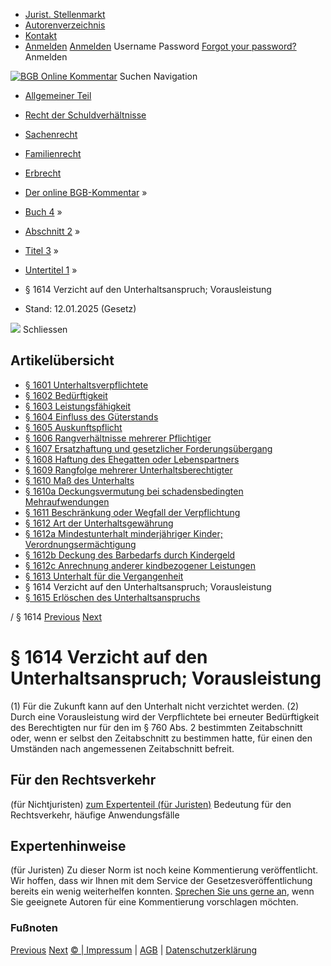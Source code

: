   * [Jurist. Stellenmarkt](https://bgb.kommentar.de/Buch-4/Abschnitt-2/Titel-3/Untertitel-1/</job-board> "Jurist. Stellenmarkt")
  * [Autorenverzeichnis](https://bgb.kommentar.de/Buch-4/Abschnitt-2/Titel-3/Untertitel-1/</Autorenverzeichnis> "Autorenverzeichnis")
  * [Kontakt](https://bgb.kommentar.de/Buch-4/Abschnitt-2/Titel-3/Untertitel-1/</Kontakt>)
  * [Anmelden](https://bgb.kommentar.de/Buch-4/Abschnitt-2/Titel-3/Untertitel-1/<#login> "show login form") [Anmelden](https://bgb.kommentar.de/Buch-4/Abschnitt-2/Titel-3/Untertitel-1/<#> "hide login form") Username Password
[Forgot your password?](https://bgb.kommentar.de/Buch-4/Abschnitt-2/Titel-3/Untertitel-1/</user/forgotpassword>) Anmelden 


[![BGB Online Kommentar](https://bgb.kommentar.de/extension/bgb/design/bgb/images/logo.png)](https://bgb.kommentar.de/Buch-4/Abschnitt-2/Titel-3/Untertitel-1/</> "BGB Online Kommentar")
Suchen
Navigation
  * [Allgemeiner Teil](https://bgb.kommentar.de/Buch-4/Abschnitt-2/Titel-3/Untertitel-1/</Buch-1>)
  * [Recht der Schuldverhältnisse](https://bgb.kommentar.de/Buch-4/Abschnitt-2/Titel-3/Untertitel-1/</Buch-2>)
  * [Sachenrecht](https://bgb.kommentar.de/Buch-4/Abschnitt-2/Titel-3/Untertitel-1/</Buch-3>)
  * [Familienrecht](https://bgb.kommentar.de/Buch-4/Abschnitt-2/Titel-3/Untertitel-1/</Buch-4>)
  * [Erbrecht](https://bgb.kommentar.de/Buch-4/Abschnitt-2/Titel-3/Untertitel-1/</Buch-5>)


  * [Der online BGB-Kommentar](https://bgb.kommentar.de/Buch-4/Abschnitt-2/Titel-3/Untertitel-1/</>) »
  * [Buch 4](https://bgb.kommentar.de/Buch-4/Abschnitt-2/Titel-3/Untertitel-1/</Buch-4>) »
  * [Abschnitt 2](https://bgb.kommentar.de/Buch-4/Abschnitt-2/Titel-3/Untertitel-1/</Buch-4/Abschnitt-2>) »
  * [Titel 3](https://bgb.kommentar.de/Buch-4/Abschnitt-2/Titel-3/Untertitel-1/</Buch-4/Abschnitt-2/Titel-3>) »
  * [Untertitel 1](https://bgb.kommentar.de/Buch-4/Abschnitt-2/Titel-3/Untertitel-1/</Buch-4/Abschnitt-2/Titel-3/Untertitel-1>) »
  * § 1614 Verzicht auf den Unterhaltsanspruch; Vorausleistung 
  * Stand: 12.01.2025 (Gesetz) 


![](https://vg01.met.vgwort.de/na/1c9909529ead4f509072c06d9081a7d5)
Schliessen 
## Artikelübersicht
  * [ § 1601 Unterhaltsverpflichtete ](https://bgb.kommentar.de/Buch-4/Abschnitt-2/Titel-3/Untertitel-1/</Buch-4/Abschnitt-2/Titel-3/Untertitel-1/Unterhaltsverpflichtete>)
  * [ § 1602 Bedürftigkeit ](https://bgb.kommentar.de/Buch-4/Abschnitt-2/Titel-3/Untertitel-1/</Buch-4/Abschnitt-2/Titel-3/Untertitel-1/Beduerftigkeit>)
  * [ § 1603 Leistungsfähigkeit ](https://bgb.kommentar.de/Buch-4/Abschnitt-2/Titel-3/Untertitel-1/</Buch-4/Abschnitt-2/Titel-3/Untertitel-1/Leistungsfaehigkeit>)
  * [ § 1604 Einfluss des Güterstands ](https://bgb.kommentar.de/Buch-4/Abschnitt-2/Titel-3/Untertitel-1/</Buch-4/Abschnitt-2/Titel-3/Untertitel-1/Einfluss-des-Gueterstands>)
  * [ § 1605 Auskunftspflicht ](https://bgb.kommentar.de/Buch-4/Abschnitt-2/Titel-3/Untertitel-1/</Buch-4/Abschnitt-2/Titel-3/Untertitel-1/Auskunftspflicht>)
  * [ § 1606 Rangverhältnisse mehrerer Pflichtiger ](https://bgb.kommentar.de/Buch-4/Abschnitt-2/Titel-3/Untertitel-1/</Buch-4/Abschnitt-2/Titel-3/Untertitel-1/Rangverhaeltnisse-mehrerer-Pflichtiger>)
  * [ § 1607 Ersatzhaftung und gesetzlicher Forderungsübergang ](https://bgb.kommentar.de/Buch-4/Abschnitt-2/Titel-3/Untertitel-1/</Buch-4/Abschnitt-2/Titel-3/Untertitel-1/Ersatzhaftung-und-gesetzlicher-Forderungsuebergang>)
  * [ § 1608 Haftung des Ehegatten oder Lebenspartners ](https://bgb.kommentar.de/Buch-4/Abschnitt-2/Titel-3/Untertitel-1/</Buch-4/Abschnitt-2/Titel-3/Untertitel-1/Haftung-des-Ehegatten-oder-Lebenspartners>)
  * [ § 1609 Rangfolge mehrerer Unterhaltsberechtigter ](https://bgb.kommentar.de/Buch-4/Abschnitt-2/Titel-3/Untertitel-1/</Buch-4/Abschnitt-2/Titel-3/Untertitel-1/Rangfolge-mehrerer-Unterhaltsberechtigter>)
  * [ § 1610 Maß des Unterhalts ](https://bgb.kommentar.de/Buch-4/Abschnitt-2/Titel-3/Untertitel-1/</Buch-4/Abschnitt-2/Titel-3/Untertitel-1/Mass-des-Unterhalts>)
  * [ § 1610a Deckungsvermutung bei schadensbedingten Mehraufwendungen ](https://bgb.kommentar.de/Buch-4/Abschnitt-2/Titel-3/Untertitel-1/</Buch-4/Abschnitt-2/Titel-3/Untertitel-1/Deckungsvermutung-bei-schadensbedingten-Mehraufwendungen>)
  * [ § 1611 Beschränkung oder Wegfall der Verpflichtung ](https://bgb.kommentar.de/Buch-4/Abschnitt-2/Titel-3/Untertitel-1/</Buch-4/Abschnitt-2/Titel-3/Untertitel-1/Beschraenkung-oder-Wegfall-der-Verpflichtung>)
  * [ § 1612 Art der Unterhaltsgewährung ](https://bgb.kommentar.de/Buch-4/Abschnitt-2/Titel-3/Untertitel-1/</Buch-4/Abschnitt-2/Titel-3/Untertitel-1/Art-der-Unterhaltsgewaehrung>)
  * [ § 1612a Mindestunterhalt minderjähriger Kinder; Verordnungsermächtigung ](https://bgb.kommentar.de/Buch-4/Abschnitt-2/Titel-3/Untertitel-1/</Buch-4/Abschnitt-2/Titel-3/Untertitel-1/Mindestunterhalt-minderjaehriger-Kinder-Verordnungsermaechtigung>)
  * [ § 1612b Deckung des Barbedarfs durch Kindergeld ](https://bgb.kommentar.de/Buch-4/Abschnitt-2/Titel-3/Untertitel-1/</Buch-4/Abschnitt-2/Titel-3/Untertitel-1/Deckung-des-Barbedarfs-durch-Kindergeld>)
  * [ § 1612c Anrechnung anderer kindbezogener Leistungen ](https://bgb.kommentar.de/Buch-4/Abschnitt-2/Titel-3/Untertitel-1/</Buch-4/Abschnitt-2/Titel-3/Untertitel-1/Anrechnung-anderer-kindbezogener-Leistungen>)
  * [ § 1613 Unterhalt für die Vergangenheit ](https://bgb.kommentar.de/Buch-4/Abschnitt-2/Titel-3/Untertitel-1/</Buch-4/Abschnitt-2/Titel-3/Untertitel-1/Unterhalt-fuer-die-Vergangenheit>)
  * § 1614 Verzicht auf den Unterhaltsanspruch; Vorausleistung 
  * [ § 1615 Erlöschen des Unterhaltsanspruchs ](https://bgb.kommentar.de/Buch-4/Abschnitt-2/Titel-3/Untertitel-1/</Buch-4/Abschnitt-2/Titel-3/Untertitel-1/Erloeschen-des-Unterhaltsanspruchs>)


/ § 1614 
[Previous](https://bgb.kommentar.de/Buch-4/Abschnitt-2/Titel-3/Untertitel-1/</Buch-4/Abschnitt-2/Titel-3/Untertitel-1/Unterhalt-fuer-die-Vergangenheit> "§ 1613 Unterhalt für die Vergangenheit") [Next](https://bgb.kommentar.de/Buch-4/Abschnitt-2/Titel-3/Untertitel-1/</Buch-4/Abschnitt-2/Titel-3/Untertitel-1/Erloeschen-des-Unterhaltsanspruchs> "§ 1615 Erlöschen des Unterhaltsanspruchs")
# § 1614 Verzicht auf den Unterhaltsanspruch; Vorausleistung
(1) Für die Zukunft kann auf den Unterhalt nicht verzichtet werden.
(2) Durch eine Vorausleistung wird der Verpflichtete bei erneuter Bedürftigkeit des Berechtigten nur für den im § 760 Abs. 2 bestimmten Zeitabschnitt oder, wenn er selbst den Zeitabschnitt zu bestimmen hatte, für einen den Umständen nach angemessenen Zeitabschnitt befreit.
## Für den Rechtsverkehr 
(für Nichtjuristen)
[zum Expertenteil (für Juristen)](https://bgb.kommentar.de/Buch-4/Abschnitt-2/Titel-3/Untertitel-1/<#expertenhinweise>)
Bedeutung für den Rechtsverkehr, häufige Anwendungsfälle
## Expertenhinweise
(für Juristen)
Zu dieser Norm ist noch keine Kommentierung veröffentlicht. Wir hoffen, dass wir Ihnen mit dem Service der Gesetzesveröffentlichung bereits ein wenig weiterhelfen konnten. [Sprechen Sie uns gerne an](https://bgb.kommentar.de/Buch-4/Abschnitt-2/Titel-3/Untertitel-1/</Kontakt>), wenn Sie geeignete Autoren für eine Kommentierung vorschlagen möchten. 
### Fußnoten
[Previous](https://bgb.kommentar.de/Buch-4/Abschnitt-2/Titel-3/Untertitel-1/</Buch-4/Abschnitt-2/Titel-3/Untertitel-1/Unterhalt-fuer-die-Vergangenheit> "§ 1613 Unterhalt für die Vergangenheit") [Next](https://bgb.kommentar.de/Buch-4/Abschnitt-2/Titel-3/Untertitel-1/</Buch-4/Abschnitt-2/Titel-3/Untertitel-1/Erloeschen-des-Unterhaltsanspruchs> "§ 1615 Erlöschen des Unterhaltsanspruchs")
[© | Impressum](https://bgb.kommentar.de/Buch-4/Abschnitt-2/Titel-3/Untertitel-1/</Kontakt>) | [AGB](https://bgb.kommentar.de/Buch-4/Abschnitt-2/Titel-3/Untertitel-1/</AGB>) | [Datenschutzerklärung](https://bgb.kommentar.de/Buch-4/Abschnitt-2/Titel-3/Untertitel-1/</Datenschutzerklaerung-fuer-Leser>)
